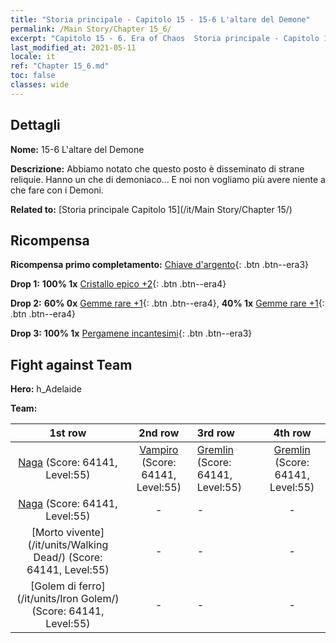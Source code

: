 ```yaml
---
title: "Storia principale - Capitolo 15 - 15-6 L'altare del Demone"
permalink: /Main Story/Chapter 15_6/
excerpt: "Capitolo 15 - 6. Era of Chaos  Storia principale - Capitolo 15_6. 15-6 L'altare del Demone"
last_modified_at: 2021-05-11
locale: it
ref: "Chapter 15_6.md"
toc: false
classes: wide
---
```


## Dettagli

 **Nome:** 15-6 L'altare del Demone

 **Descrizione:** Abbiamo notato che questo posto è disseminato di strane reliquie. Hanno un che di demoniaco... E noi non vogliamo più avere niente a che fare con i Demoni.

 **Related to:** [Storia principale Capitolo 15](/it/Main Story/Chapter 15/)

## Ricompensa

 **Ricompensa primo completamento:** [Chiave d'argento](/ItemsIT/con_693/){: .btn .btn--era3}

 **Drop 1:** **100% 1x** [Cristallo epico +2](/ItemsIT/mat_52/){: .btn .btn--era4}

 **Drop 2:** **60% 0x** [Gemme rare +1](/ItemsIT/mat_44/){: .btn .btn--era4}, **40% 1x** [Gemme rare +1](/ItemsIT/mat_44/){: .btn .btn--era4}

 **Drop 3:** **100% 1x** [Pergamene incantesimi](/ItemsIT/con_694/){: .btn .btn--era3}


## Fight against Team
 **Hero:** h_Adelaide

 **Team:**


  | 1st row | 2nd row | 3rd row | 4th row |
  |:----:|:----:|:----|:----:|
  | [Naga](/it/units/Naga/) (Score: 64141, Level:55)  | [Vampiro](/it/units/Vampire/) (Score: 64141, Level:55)  | [Gremlin](/it/units/Gremlin/) (Score: 64141, Level:55)  | [Gremlin](/it/units/Gremlin/) (Score: 64141, Level:55)  |
  | [Naga](/it/units/Naga/) (Score: 64141, Level:55)  | - | - | - |
  | [Morto vivente](/it/units/Walking Dead/) (Score: 64141, Level:55)  | - | - | - |
  | [Golem di ferro](/it/units/Iron Golem/) (Score: 64141, Level:55)  | - | - | - |


